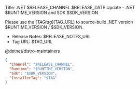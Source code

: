 <!-- This file is a template for a GitHub Discussion post.  -->
<!-- The line prefixed by 'Title:' will be submitted as the title of the discussion, and the rest of the file will be submitted as the body. -->
Title: .NET $RELEASE_CHANNEL $RELEASE_DATE Update - .NET $RUNTIME_VERSION and SDK $SDK_VERSION

Please use the [$TAG tag]($TAG_URL) to source-build .NET version $RUNTIME_VERSION / $SDK_VERSION.

- Release Notes: $RELEASE_NOTES_URL
- Tag URL: $TAG_URL

@dotnet/distro-maintainers

```json
{
  "Channel": "$RELEASE_CHANNEL",
  "Runtime": "$RUNTIME_VERSION",
  "Sdk": "$SDK_VERSION",
  "InstallerTag": "$TAG"
}
```